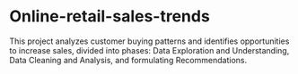 # Online-retail-sales-trends
This project analyzes customer buying patterns and identifies opportunities to increase sales, divided into phases: Data Exploration and Understanding, Data Cleaning and Analysis, and formulating Recommendations.
